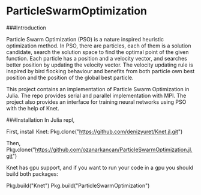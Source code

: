 # ParticleSwarmOptimization

###Introduction

Particle Swarm Optimization (PSO) is a nature inspired heuristic optimization method. In PSO, there are particles, each of them is a solution candidate, search the solution space to find the optimal point of the given function. Each particle has a position and a velocity vector, and searches better position by updating the velocity vector. The velocity updating rule is inspired by bird flocking behaviour and benefits from both particle own best position and the position of the global best particle.

This project contains an implementation of Particle Swarm Optimization in Julia. The repo provides serial and parallel implementation with MPI. The project also provides an interface for training neural networks using PSO with the help of Knet.

###Installation
In Julia repl,

First, install Knet:
Pkg.clone("https://github.com/denizyuret/Knet.jl.git")

Then,
Pkg.clone("https://github.com/ozanarkancan/ParticleSwarmOptimization.jl.git")

Knet has gpu support, and if you want to run your code in a gpu you should build both packages:

Pkg.build("Knet")
Pkg.build("ParticleSwarmOptimization")
